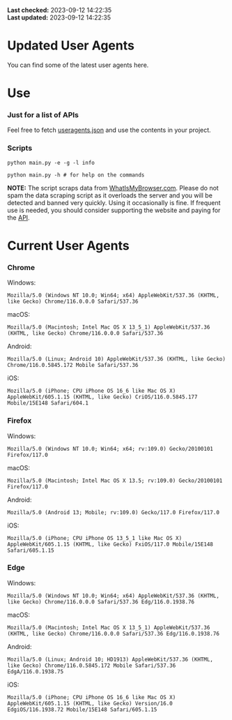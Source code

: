 **Last checked:** 2023-09-12 14:22:35  
**Last updated:** 2023-09-12 14:22:35  

# Updated User Agents
You can find some of the latest user agents here.

# Use

### Just for a list of APIs

Feel free to fetch [useragents.json](https://raw.githubusercontent.com/tmxkn1/UpdatedUserAgents/master/useragents.json) and use the contents in your project.

### Scripts

```
python main.py -e -g -l info

python main.py -h # for help on the commands
```
**NOTE:** The script scraps data from [WhatIsMyBrowser.com](https://www.whatismybrowser.com). Please do not spam the data scraping script as it overloads the server and you will be detected and banned very quickly. Using it occasionally is fine. If frequent use is needed, you should consider supporting the website and paying for the [API](https://developers.whatismybrowser.com/api/).

# Current User Agents
### Chrome

Windows:
```
Mozilla/5.0 (Windows NT 10.0; Win64; x64) AppleWebKit/537.36 (KHTML, like Gecko) Chrome/116.0.0.0 Safari/537.36
```

macOS:
```
Mozilla/5.0 (Macintosh; Intel Mac OS X 13_5_1) AppleWebKit/537.36 (KHTML, like Gecko) Chrome/116.0.0.0 Safari/537.36
```

Android:
```
Mozilla/5.0 (Linux; Android 10) AppleWebKit/537.36 (KHTML, like Gecko) Chrome/116.0.5845.172 Mobile Safari/537.36
```

iOS:
```
Mozilla/5.0 (iPhone; CPU iPhone OS 16_6 like Mac OS X) AppleWebKit/605.1.15 (KHTML, like Gecko) CriOS/116.0.5845.177 Mobile/15E148 Safari/604.1
```

### Firefox

Windows:
```
Mozilla/5.0 (Windows NT 10.0; Win64; x64; rv:109.0) Gecko/20100101 Firefox/117.0
```

macOS:
```
Mozilla/5.0 (Macintosh; Intel Mac OS X 13.5; rv:109.0) Gecko/20100101 Firefox/117.0
```

Android:
```
Mozilla/5.0 (Android 13; Mobile; rv:109.0) Gecko/117.0 Firefox/117.0
```

iOS:
```
Mozilla/5.0 (iPhone; CPU iPhone OS 13_5_1 like Mac OS X) AppleWebKit/605.1.15 (KHTML, like Gecko) FxiOS/117.0 Mobile/15E148 Safari/605.1.15
```

###  Edge

Windows:
```
Mozilla/5.0 (Windows NT 10.0; Win64; x64) AppleWebKit/537.36 (KHTML, like Gecko) Chrome/116.0.0.0 Safari/537.36 Edg/116.0.1938.76
```

macOS:
```
Mozilla/5.0 (Macintosh; Intel Mac OS X 13_5_1) AppleWebKit/537.36 (KHTML, like Gecko) Chrome/116.0.0.0 Safari/537.36 Edg/116.0.1938.76
```

Android:
```
Mozilla/5.0 (Linux; Android 10; HD1913) AppleWebKit/537.36 (KHTML, like Gecko) Chrome/116.0.5845.172 Mobile Safari/537.36 EdgA/116.0.1938.75
```

iOS:
```
Mozilla/5.0 (iPhone; CPU iPhone OS 16_6 like Mac OS X) AppleWebKit/605.1.15 (KHTML, like Gecko) Version/16.0 EdgiOS/116.1938.72 Mobile/15E148 Safari/605.1.15
```
